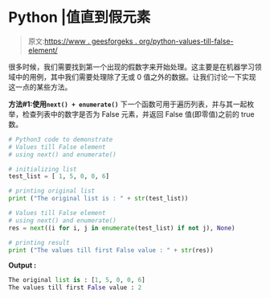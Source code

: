 # Python |值直到假元素

> 原文:[https://www . geesforgeks . org/python-values-till-false-element/](https://www.geeksforgeeks.org/python-values-till-false-element/)

很多时候，我们需要找到第一个出现的假数字来开始处理。这主要是在机器学习领域中的用例，其中我们需要处理除了无或 0 值之外的数据。让我们讨论一下实现这一点的某些方法。

**方法#1:使用`next() + enumerate()`**
下一个函数可用于遍历列表，并与其一起枚举，检查列表中的数字是否为 False 元素，并返回 False 值(即零值)之前的 true 数。

```py
# Python3 code to demonstrate 
# Values till False element
# using next() and enumerate()

# initializing list 
test_list = [ 1, 5, 0, 0, 6]

# printing original list
print ("The original list is : " + str(test_list))

# Values till False element
# using next() and enumerate()
res = next((i for i, j in enumerate(test_list) if not j), None)

# printing result
print ("The values till first False value : " + str(res))
```

**Output :**

```py
The original list is : [1, 5, 0, 0, 6]
The values till first False value : 2

```